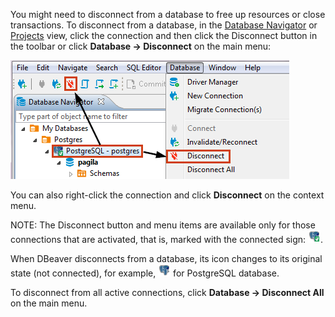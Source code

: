 You might need to disconnect from a database to free up resources or close transactions. To disconnect from a database, in the [Database Navigator](../Database-Navigator) or [Projects](../Projects) view, click the connection and then click the Disconnect button in the toolbar or click **Database -> Disconnect** on the main menu:

![](images/ug/Disconnect-from-DB.png)

You can also right-click the connection and click **Disconnect** on the context menu.

NOTE: The Disconnect button and menu items are available only for those connections that are activated, that is, marked with the connected sign: ![](images/ug/DB-icon-connected.png).

When DBeaver disconnects from a database, its icon changes to its original state (not connected), for example, ![](images/ug/DB-icon-not-connected.png) for PostgreSQL database.

To disconnect from all active connections, click **Database -> Disconnect All** on the main menu.
